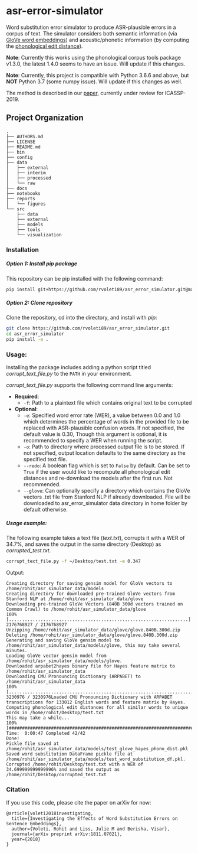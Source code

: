 asr-error-simulator
==============================

Word substitution error simulator to produce ASR-plausible errors in a corpus of text. 
The simulator considers both semantic information (via [GloVe word embeddings](https://nlp.stanford.edu/projects/glove/)) and acoustic/phonetic information (by computing the [phonological edit distance](https://corpustools.readthedocs.io/en/latest/string_similarity.html)).

**Note**: Currently this works using the phonological corpus tools package v1.3.0, the latest 1.4.0 seems to have an issue. Will update if this changes.

**Note**: Currently, this project is compatible with Python 3.6.6 and above, but **NOT** Python 3.7 (some numpy issue). Will update if this changes as well.

The method is described in our [paper](https://arxiv.org/abs/1811.07021), currently under review for ICASSP-2019.

Project Organization
--------------------

    .
    ├── AUTHORS.md
    ├── LICENSE
    ├── README.md
    ├── bin
    ├── config
    ├── data
    │   ├── external
    │   ├── interim
    │   ├── processed
    │   └── raw
    ├── docs
    ├── notebooks
    ├── reports
    │   └── figures
    └── src
        ├── data
        ├── external
        ├── models
        ├── tools
        └── visualization

### Installation
##### Option 1: Install *pip* package
This repository can be pip installed with the following command:
```bash
pip install git+https://github.com/rvoleti89/asr_error_simulator.git@master
```
##### Option 2: Clone repository
Clone the repository, cd into the directory, and install with *pip*:
```bash
git clone https://github.com/rvoleti89/asr_error_simulator.git
cd asr_error_simulator
pip install -e .
```

### Usage:
Installing the package includes adding a python script titled *corrupt_text_file.py* to the `PATH` in your environment.

*corrupt_text_file.py* supports the following command line arguments:
* **Required**:
  * `-f`: Path to a plaintext file which contains original text to be corrupted
* **Optional**:
  * `-e`: Specified word error rate (WER), a value between 0.0 and 1.0 which determines the percentage of words in the provided file to be replaced with ASR-plausible confusion words. If not specified, the default value is $0.30$, Though this argument is optional, it is recommended to specify a WER when running the script.
  * `-o`: Path to directory where processed output file is to be stored. If not specified, output location defaults to the same directory as the specified text file.
  * `--redo`: A boolean flag which is set to `False` by default. Can be set to `True` if the user would like to recompute all phonological edit distances and re-download the models after the first run. Not recommended.
  * `--glove`: Can optionally specify a directory which contains the GloVe vectors .txt file from Stanford NLP if already downloaded. File will be downloaded to asr_error_simulator data directory in home folder by default otherwise.
 

##### Usage example:
The following example takes a text file (*text.txt*), corrupts it with a WER of 34.7%, and saves the output in the same directory (Desktop) as *corrupted_test.txt*. 
```bash
corrupt_text_file.py -f ~/Desktop/test.txt -e 0.347
```
Output:
```angular2
Creating directory for saving gensim model for GloVe vectors to /home/rohit/asr_simulator_data/models
Creating directory for downloaded pre-trained GloVe vectors from Stanford NLP at /home/rohit/asr_simulator_data/glove
Downloading pre-trained GloVe Vectors (840B 300d vectors trained on Common Crawl) to /home/rohit/asr_simulator_data/glove
100% [....................................................................] 2176768927 / 2176768927
Unzipping /home/rohit/asr_simulator_data/glove/glove.840B.300d.zip
Deleting /home/rohit/asr_simulator_data/glove/glove.840B.300d.zip
Generating and saving GloVe gensim model to /home/rohit/asr_simulator_data/models/glove, this may take several minutes.
Loading GloVe vector gensim model from /home/rohit/asr_simulator_data/models/glove.
Downloaded arpabet2hayes binary file for Hayes feature matrix to /home/rohit/asr_simulator_data
Downloading CMU Pronouncing Dictionary (ARPABET) to /home/rohit/asr_simulator_data
100% [..........................................................................] 3230976 / 3230976Loaded CMU Pronouncing Dictionary with ARPABET transcriptions for 133012 English words and feature matrix by Hayes.
Computing phonological edit distances for all similar words to unique words in /home/rohit/Desktop/test.txt
This may take a while...
100% [###############################################################################################################################] Time:  0:00:47 Completed 42/42
Done!
Pickle file saved at /home/rohit/asr_simulator_data/models/test_glove_hayes_phono_dist.pkl
Saved word substitution DataFrame pickle file at /home/rohit/asr_simulator_data/models/test_word_substitution_df.pkl.
Corrupted /home/rohit/Desktop/test.txt with a WER of 34.699999999999996% and saved the output as /home/rohit/Desktop/corrupted_test.txt
```
### Citation
If you use this code, please cite the paper on arXiv for now:
```angular2
@article{voleti2018investigating,
  title={Investigating the Effects of Word Substitution Errors on Sentence Embeddings},
  author={Voleti, Rohit and Liss, Julie M and Berisha, Visar},
  journal={arXiv preprint arXiv:1811.07021},
  year={2018}
}
```